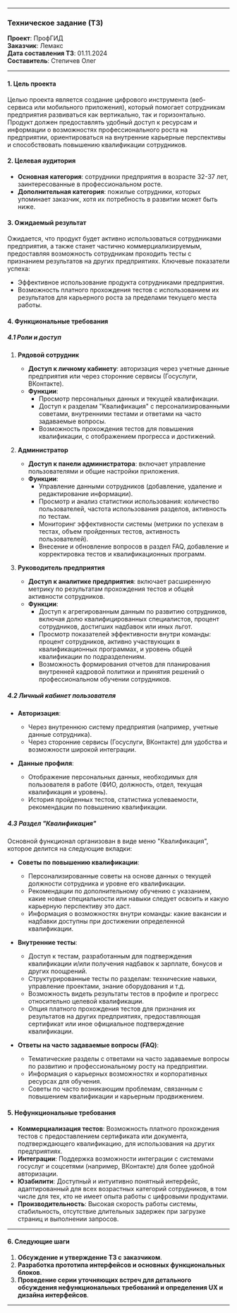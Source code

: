
---

### Техническое задание (ТЗ)

**Проект**: ПрофГИД  
**Заказчик**: Лемакс  
**Дата составления ТЗ**: 01.11.2024  
**Составитель**: Степичев Олег

---

#### 1. Цель проекта

Целью проекта является создание цифрового инструмента (веб-сервиса или мобильного приложения), который помогает сотрудникам предприятия развиваться как вертикально, так и горизонтально. Продукт должен предоставлять удобный доступ к ресурсам и информации о возможностях профессионального роста на предприятии, ориентироваться на внутренние карьерные перспективы и способствовать повышению квалификации сотрудников.

#### 2. Целевая аудитория

- **Основная категория**: сотрудники предприятия в возрасте 32-37 лет, заинтересованные в профессиональном росте.
- **Дополнительная категория**: пожилые сотрудники, которых упоминает заказчик, хотя их потребность в развитии может быть ниже.

#### 3. Ожидаемый результат

Ожидается, что продукт будет активно использоваться сотрудниками предприятия, а также станет частично коммерциализируемым, предоставляя возможность сотрудникам проходить тесты с признанием результатов на других предприятиях. Ключевые показатели успеха:
- Эффективное использование продукта сотрудниками предприятия.
- Возможность платного прохождения тестов с использованием их результатов для карьерного роста за пределами текущего места работы.

#### 4. Функциональные требования

##### 4.1 Роли и доступ

1. **Рядовой сотрудник**
   - **Доступ к личному кабинету**: авторизация через учетные данные предприятия или через сторонние сервисы (Госуслуги, ВКонтакте).
   - **Функции**:
     - Просмотр персональных данных и текущей квалификации.
     - Доступ к разделам "Квалификация" с персонализированными советами, внутренними тестами и ответами на часто задаваемые вопросы.
     - Возможность прохождения тестов для повышения квалификации, с отображением прогресса и достижений.

2. **Администратор**
   - **Доступ к панели администратора**: включает управление пользователями и общие настройки приложения.
   - **Функции**:
     - Управление данными сотрудников (добавление, удаление и редактирование информации).
     - Просмотр и анализ статистики использования: количество пользователей, частота использования разделов, активность по тестам.
     - Мониторинг эффективности системы (метрики по успехам в тестах, объем пройденных тестов, активность пользователей).
     - Внесение и обновление вопросов в раздел FAQ, добавление и корректировка тестов и квалификационных программ.

3. **Руководитель предприятия**
   - **Доступ к аналитике предприятия**: включает расширенную метрику по результатам прохождения тестов и общей активности сотрудников.
   - **Функции**:
     - Доступ к агрегированным данным по развитию сотрудников, включая долю квалифицированных специалистов, процент сотрудников, достигших надбавок или иных льгот.
     - Просмотр показателей эффективности внутри команды: процент сотрудников, активно участвующих в квалификационных программах, и уровень общей квалификации по подразделениям.
     - Возможность формирования отчетов для планирования внутренней кадровой политики и принятия решений о профессиональном обучении сотрудников.

##### 4.2 Личный кабинет пользователя

- **Авторизация**:
  - Через внутреннюю систему предприятия (например, учетные данные сотрудника).
  - Через сторонние сервисы (Госуслуги, ВКонтакте) для удобства и возможности широкой интеграции.

- **Данные профиля**:
  - Отображение персональных данных, необходимых для пользователя в работе (ФИО, должность, отдел, текущая квалификация и уровень).
  - История пройденных тестов, статистика успеваемости, рекомендации по повышению квалификации.

##### 4.3 Раздел "Квалификация"

Основной функционал организован в виде меню "Квалификация", которое делится на следующие вкладки:

- **Советы по повышению квалификации**:
  - Персонализированные советы на основе данных о текущей должности сотрудника и уровне его квалификации.
  - Рекомендации по дополнительному обучению с указанием, какие новые специальности или навыки следует освоить и какую карьерную перспективу это даст.
  - Информация о возможностях внутри команды: какие вакансии и надбавки доступны при достижении определенной квалификации.

- **Внутренние тесты**:
  - Доступ к тестам, разработанным для подтверждения квалификации и/или получения надбавок к зарплате, бонусов и других поощрений.
  - Структурированные тесты по разделам: технические навыки, управление проектами, знание оборудования и т.д.
  - Возможность видеть результаты тестов в профиле и прогресс относительно целевой квалификации.
  - Опция платного прохождения тестов для признания их результатов на других предприятиях, предоставляющая сертификат или иное официальное подтверждение квалификации.

- **Ответы на часто задаваемые вопросы (FAQ)**:
  - Тематические разделы с ответами на часто задаваемые вопросы по развитию и профессиональному росту на предприятии.
  - Информация о карьерных возможностях и корпоративных ресурсах для обучения.
  - Советы по часто возникающим проблемам, связанным с повышением квалификации и карьерным продвижением.

#### 5. Нефункциональные требования

- **Коммерциализация тестов**: Возможность платного прохождения тестов с предоставлением сертификата или документа, подтверждающего квалификацию, для использования на других предприятиях.
- **Интеграции**: Поддержка возможности интеграции с системами госуслуг и соцсетями (например, ВКонтакте) для более удобной авторизации.
- **Юзабилити**: Доступный и интуитивно понятный интерфейс, адаптированный для всех возрастных категорий сотрудников, в том числе для тех, кто не имеет опыта работы с цифровыми продуктами.
- **Производительность**: Высокая скорость работы системы, стабильность, отсутствие длительных задержек при загрузке страниц и выполнении запросов.

---

#### 6. Следующие шаги

1. **Обсуждение и утверждение ТЗ с заказчиком**.
2. **Разработка прототипа интерфейсов и основных функциональных блоков**.
3. **Проведение серии уточняющих встреч для детального обсуждения нефункциональных требований и определения UX и дизайна интерфейсов**.

---
